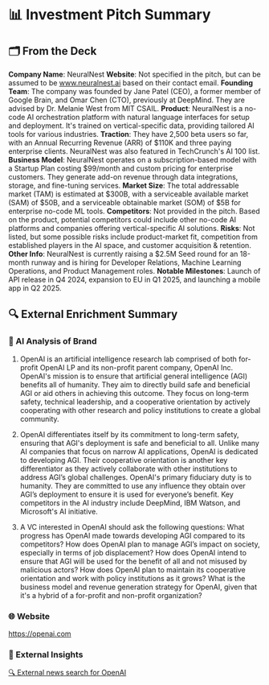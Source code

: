 # 📊 Investment Pitch Summary

## 🗂 From the Deck
**Company Name**: NeuralNest
**Website**: Not specified in the pitch, but can be assumed to be www.neuralnest.ai based on their contact email.
**Founding Team**: The company was founded by Jane Patel (CEO), a former member of Google Brain, and Omar Chen (CTO), previously at DeepMind. They are advised by Dr. Melanie West from MIT CSAIL. 
**Product**: NeuralNest is a no-code AI orchestration platform with natural language interfaces for setup and deployment. It's trained on vertical-specific data, providing tailored AI tools for various industries.
**Traction**: They have 2,500 beta users so far, with an Annual Recurring Revenue (ARR) of $110K and three paying enterprise clients. NeuralNest was also featured in TechCrunch's AI 100 list.
**Business Model**: NeuralNest operates on a subscription-based model with a Startup Plan costing $99/month and custom pricing for enterprise customers. They generate add-on revenue through data integrations, storage, and fine-tuning services.
**Market Size**: The total addressable market (TAM) is estimated at $300B, with a serviceable available market (SAM) of $50B, and a serviceable obtainable market (SOM) of $5B for enterprise no-code ML tools.
**Competitors**: Not provided in the pitch. Based on the product, potential competitors could include other no-code AI platforms and companies offering vertical-specific AI solutions.
**Risks**: Not listed, but some possible risks include product-market fit, competition from established players in the AI space, and customer acquisition & retention.
**Other Info**: NeuralNest is currently raising a $2.5M Seed round for an 18-month runway and is hiring for Developer Relations, Machine Learning Operations, and Product Management roles.
**Notable Milestones**: Launch of API release in Q4 2024, expansion to EU in Q1 2025, and launching a mobile app in Q2 2025.


## 🔍 External Enrichment Summary

### 🧠 AI Analysis of Brand
1) OpenAI is an artificial intelligence research lab comprised of both for-profit OpenAI LP and its non-profit parent company, OpenAI Inc. OpenAI's mission is to ensure that artificial general intelligence (AGI) benefits all of humanity. They aim to directly build safe and beneficial AGI or aid others in achieving this outcome. They focus on long-term safety, technical leadership, and a cooperative orientation by actively cooperating with other research and policy institutions to create a global community.

2) OpenAI differentiates itself by its commitment to long-term safety, ensuring that AGI's deployment is safe and beneficial to all. Unlike many AI companies that focus on narrow AI applications, OpenAI is dedicated to developing AGI. Their cooperative orientation is another key differentiator as they actively collaborate with other institutions to address AGI’s global challenges. OpenAI's primary fiduciary duty is to humanity. They are committed to use any influence they obtain over AGI’s deployment to ensure it is used for everyone’s benefit. Key competitors in the AI industry include DeepMind, IBM Watson, and Microsoft's AI initiative.

3) A VC interested in OpenAI should ask the following questions: What progress has OpenAI made towards developing AGI compared to its competitors? How does OpenAI plan to manage AGI’s impact on society, especially in terms of job displacement? How does OpenAI intend to ensure that AGI will be used for the benefit of all and not misused by malicious actors? How does OpenAI plan to maintain its cooperative orientation and work with policy institutions as it grows? What is the business model and revenue generation strategy for OpenAI, given that it's a hybrid of a for-profit and non-profit organization?

### 🌐 Website
https://openai.com

### 📰 External Insights
[🔍 External news search for OpenAI](https://www.google.com/search?q=OpenAI+overview+site%3Anews.ycombinator.com+OR+site%3Atechcrunch.com+OR+site%3Abusinessinsider.com)
